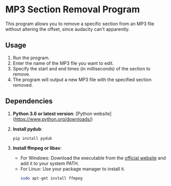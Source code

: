 
# MP3 Section Removal Program

This program allows you to remove a specific section from an MP3 file without altering the offset, since audacity can't apparently.

## Usage

1. Run the program.
2. Enter the name of the MP3 file you want to edit.
3. Specify the start and end times (in milliseconds) of the section to remove.
4. The program will output a new MP3 file with the specified section removed.


## Dependencies

1. **Python 3.6 or latest version**:
    [Python website] (https://www.python.org/downloads/)

2. **Install pydub**:
   ```bash
   pip install pydub
   ```

3. **Install ffmpeg or libav**:
   - For Windows: Download the executable from the [official website](https://ffmpeg.org/download.html) and add it to your system PATH.
   - For Linux: Use your package manager to install it.
     ```bash
     sudo apt-get install ffmpeg
     ```